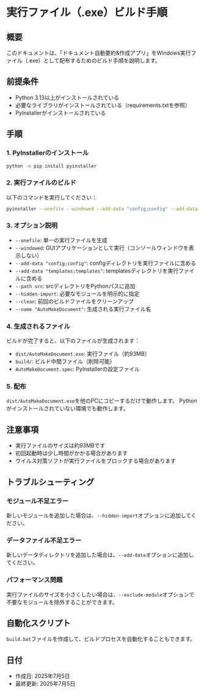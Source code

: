 # 実行ファイル（.exe）ビルド手順

## 概要
このドキュメントは、「ドキュメント自動要約&作成アプリ」をWindows実行ファイル（.exe）として配布するためのビルド手順を説明します。

## 前提条件
- Python 3.13以上がインストールされている
- 必要なライブラリがインストールされている（requirements.txtを参照）
- PyInstallerがインストールされている

## 手順

### 1. PyInstallerのインストール
```bash
python -m pip install pyinstaller
```

### 2. 実行ファイルのビルド
以下のコマンドを実行してください：

```bash
pyinstaller --onefile --windowed --add-data "config;config" --add-data "templates;templates" --path src --hidden-import gui.main_window --hidden-import utils.config_manager --hidden-import utils.logger --hidden-import core.data_manager --hidden-import core.summarizer --hidden-import core.template_engine --clean --name "AutoMakeDocument" main.py
```

### 3. オプション説明
- `--onefile`: 単一の実行ファイルを生成
- `--windowed`: GUIアプリケーションとして実行（コンソールウィンドウを表示しない）
- `--add-data "config;config"`: configディレクトリを実行ファイルに含める
- `--add-data "templates;templates"`: templatesディレクトリを実行ファイルに含める
- `--path src`: srcディレクトリをPythonパスに追加
- `--hidden-import`: 必要なモジュールを明示的に指定
- `--clean`: 前回のビルドファイルをクリーンアップ
- `--name "AutoMakeDocument"`: 生成される実行ファイル名

### 4. 生成されるファイル
ビルドが完了すると、以下のファイルが生成されます：
- `dist/AutoMakeDocument.exe`: 実行ファイル（約93MB）
- `build/`: ビルド中間ファイル（削除可能）
- `AutoMakeDocument.spec`: PyInstallerの設定ファイル

### 5. 配布
`dist/AutoMakeDocument.exe`を他のPCにコピーするだけで動作します。
Pythonがインストールされていない環境でも動作します。

## 注意事項
- 実行ファイルのサイズは約93MBです
- 初回起動時は少し時間がかかる場合があります
- ウイルス対策ソフトが実行ファイルをブロックする場合があります

## トラブルシューティング

### モジュール不足エラー
新しいモジュールを追加した場合は、`--hidden-import`オプションに追加してください。

### データファイル不足エラー
新しいデータディレクトリを追加した場合は、`--add-data`オプションに追加してください。

### パフォーマンス問題
実行ファイルのサイズを小さくしたい場合は、`--exclude-module`オプションで不要なモジュールを除外することができます。

## 自動化スクリプト
`build.bat`ファイルを作成して、ビルドプロセスを自動化することもできます。

## 日付
- 作成日: 2025年7月5日
- 最終更新: 2025年7月5日 